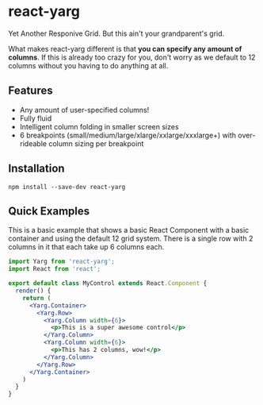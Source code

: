 # react-yarg

Yet Another Responive Grid. But this ain't your grandparent's grid.

What makes react-yarg different is that **you can specify any amount of columns**. If this is already too crazy for you, don't worry as we default to 12 columns without you having to do anything at all.

## Features

* Any amount of user-specified columns!
* Fully fluid
* Intelligent column folding in smaller screen sizes
* 6 breakpoints (small/medium/large/xlarge/xxlarge/xxxlarge+) with over-rideable column sizing per breakpoint

## Installation

```
npm install --save-dev react-yarg
```

## Quick Examples

This is a basic example that shows a basic React Component with a basic container and using the default 12 grid system. There is a single row with 2 columns in it that each take up 6 columns each.

```jsx
import Yarg from 'react-yarg';
import React from 'react';

export default class MyControl extends React.Component {
  render() {
    return (
      <Yarg.Container>
        <Yarg.Row>
          <Yarg.Column width={6}>
            <p>This is a super awesome control</p>
          </Yarg.Column>
          <Yarg.Column width={6}>
            <p>This has 2 columns, wow!</p>
          </Yarg.Column>
        </Yarg.Row>
      </Yarg.Container>
    )
  }
}
```

